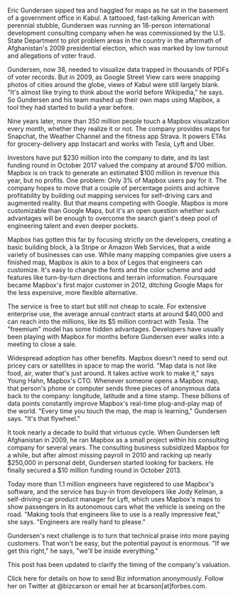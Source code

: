 Eric Gundersen sipped tea and haggled for maps as he sat in the basement of a government office in Kabul. A tattooed, fast-talking American with perennial stubble, Gundersen was running an 18-person international development consulting company when he was commissioned by the U.S. State Department to plot problem areas in the country in the aftermath of Afghanistan's 2009 presidential election, which was marked by low turnout and allegations of voter fraud.

Gundersen, now 38, needed to visualize data trapped in thousands of PDFs of voter records. But in 2009, as Google Street View cars were snapping photos of cities around the globe, views of Kabul were still largely blank. "It's almost like trying to think about the world before Wikipedia," he says. So Gundersen and his team mashed up their own maps using Mapbox, a tool they had started to build a year before.

Nine years later, more than 350 million people touch a Mapbox visualization every month, whether they realize it or not. The company provides maps for Snapchat, the Weather Channel and the fitness app Strava. It powers ETAs for grocery-delivery app Instacart and works with Tesla, Lyft and Uber.


Investors have put $230 million into the company to date, and its last funding round in October 2017 valued the company at around $700 million. Mapbox is on track to generate an estimated $100 million in revenue this year, but no profits. One problem: Only 3% of Mapbox users pay for it. The company hopes to move that a couple of percentage points and achieve profitability by building out mapping services for self-driving cars and augmented reality. But that means competing with Google. Mapbox is more customizable than Google Maps, but it's an open question whether such advantages will be enough to overcome the search giant's deep pool of engineering talent and even deeper pockets.

Mapbox has gotten this far by focusing strictly on the developers, creating a basic building block, à la Stripe or Amazon Web Services, that a wide variety of businesses can use. While many mapping companies give users a finished map, Mapbox is akin to a box of Legos that engineers can customize. It's easy to change the fonts and the color scheme and add features like turn-by-turn directions and terrain information. Foursquare became Mapbox's first major customer in 2012, ditching Google Maps for the less expensive, more flexible alternative.

The service is free to start but still not cheap to scale. For extensive enterprise use, the average annual contract starts at around $40,000 and can reach into the millions, like its $5 million contract with Tesla. The "freemium" model has some hidden advantages. Developers have usually been playing with Mapbox for months before Gundersen ever walks into a meeting to close a sale.

Widespread adoption has other benefits. Mapbox doesn't need to send out pricey cars or satellites in space to map the world. "Map data is not like food, air, water that's just around. It takes active work to make it," says Young Hahn, Mapbox's CTO. Whenever someone opens a Mapbox map, that person's phone or computer sends three pieces of anonymous data back to the company: longitude, latitude and a time stamp. These billions of data points constantly improve Mapbox's real-time plug-and-play map of the world. "Every time you touch the map, the map is learning," Gundersen says. "It's that flywheel."

It took nearly a decade to build that virtuous cycle. When Gundersen left Afghanistan in 2009, he ran Mapbox as a small project within his consulting company for several years. The consulting business subsidized Mapbox for a while, but after almost missing payroll in 2010 and racking up nearly $250,000 in personal debt, Gundersen started looking for backers. He finally secured a $10 million funding round in October 2013.

Today more than 1.1 million engineers have registered to use Mapbox's software, and the service has buy-in from developers like Jody Kelman, a self-driving-car product manager for Lyft, which uses Mapbox's maps to show passengers in its autonomous cars what the vehicle is seeing on the road. "Making tools that engineers like to use is a really impressive feat," she says. "Engineers are really hard to please."

Gundersen's next challenge is to turn that technical praise into more paying customers. That won't be easy, but the potential payout is enormous. "If we get this right," he says, "we'll be inside everything."

This post has been updated to clarify the timing of the company's valuation.

Click here for details on how to send Biz information anonymously. Follow her on Twitter at @bizcarson or email her at bcarson[at]forbes.com.